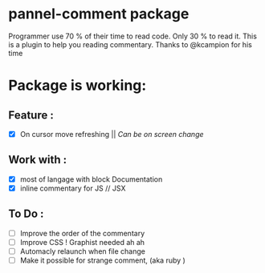 # pannel-comment package

Programmer use 70 % of their time to read code. Only 30 % to read it.
This is a plugin to help you reading commentary.
Thanks to @kcampion for his time

#  Package is working:

## Feature :

- [x] On cursor move refreshing || *Can be on screen change*

## Work with :

- [x] most of langage with block Documentation
- [x] inline commentary for JS // JSX

## To Do :

- [ ] Improve the order of the commentary
- [ ] Improve CSS ! Graphist needed ah ah
- [ ] Automacly relaunch when file change
- [ ] Make it possible for strange comment, (aka ruby )
